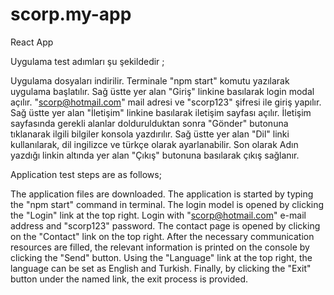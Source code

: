 # scorp.my-app
React App

Uygulama test adımları şu şekildedir ;

Uygulama dosyaları indirilir.
Terminale "npm start" komutu yazılarak uygulama başlatılır.
Sağ üstte yer alan "Giriş" linkine basılarak login modal açılır.
"scorp@hotmail.com" mail adresi ve "scorp123" şifresi ile giriş yapılır.
Sağ üstte yer alan "İletişim" linkine basılarak iletişim sayfası açılır.
İletişim sayfasında gerekli alanlar doldurulduktan sonra "Gönder" butonuna tıklanarak ilgili bilgiler konsola yazdırılır.
Sağ üstte yer alan "Dil" linki kullanılarak, dil ingilizce ve türkçe olarak ayarlanabilir.
Son olarak Adın yazdığı linkin altında yer alan "Çıkış" butonuna basılarak çıkış sağlanır.


Application test steps are as follows;

The application files are downloaded.
The application is started by typing the "npm start" command in terminal.
The login model is opened by clicking the "Login" link at the top right.
Login with "scorp@hotmail.com" e-mail address and "scorp123" password.
The contact page is opened by clicking on the "Contact" link on the top right.
After the necessary communication resources are filled, the relevant information is printed on the console by clicking the "Send" button.
Using the "Language" link at the top right, the language can be set as English and Turkish.
Finally, by clicking the "Exit" button under the named link, the exit process is provided.
